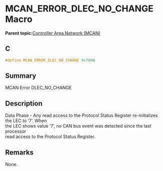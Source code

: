 # MCAN\_ERROR\_DLEC\_NO\_CHANGE Macro

**Parent topic:**[Controller Area Network \(MCAN\)](GUID-C9F1E50C-1EF0-4941-A9CB-89808C7C54AF.md)

## C

```c
#define MCAN_ERROR_DLEC_NO_CHANGE 0x700U

```

## Summary

MCAN Error DLEC\_NO\_CHANGE

## Description

Data Phase - Any read access to the Protocol Status Register re-initializes the LEC to ‘7’. When<br />the LEC shows value ‘7’, no CAN bus event was detected since the last processor<br />read access to the Protocol Status Register.

## Remarks

None.

